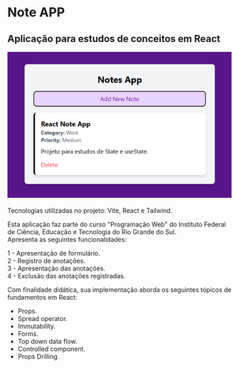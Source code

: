 # Note APP
## Aplicação para estudos de conceitos em React

![image-alt](https://github.com/kkcortez-nscmnt/react-note-app/blob/7272ca0d3fe5097cfb7da395afa174a6326f53a8/image.png)
<br>
<br>
Tecnologias utilizadas no projeto: Vite, React e Tailwind.

Esta aplicação faz parte do curso "Programação Web" do Instituto Federal de Ciência, Educação e Tecnologia do Rio Grande do Sul. <br>
Apresenta as seguintes funcionalidades:

1 - Apresentação de formulário. <br>
2 - Registro de anotações. <br>
3 - Apresentação das anotações.<br>
4 - Exclusão das anotações registradas.<br>

Com finalidade didática, sua implementação aborda os seguintes tópicos de fundamentos em React:

* Props.
* Spread operator.
* Immutability.
* Forms.
* Top down data flow.
* Controlled component.
* Props Drilling.
  
